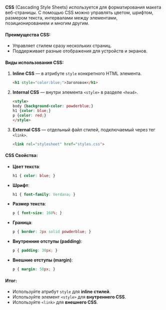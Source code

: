 
**CSS** (Cascading Style Sheets) используется для форматирования макета веб-страницы. С помощью CSS можно управлять цветом, шрифтом, размером текста, интервалами между элементами, позиционированием и многим другим.

#### Преимущества CSS:
- Управляет стилем сразу нескольких страниц.
- Поддерживает разные отображения для устройств и экранов.

#### Виды использования CSS:
1. **Inline CSS** — в атрибуте `style` конкретного HTML элемента.
    ```html
    <h1 style="color:blue;">Заголовок</h1>
    ```
2. **Internal CSS** — внутри элемента `<style>` в разделе `<head>`.
    ```html
    <style>
    body {background-color: powderblue;}
    h1 {color: blue;}
    p {color: red;}
    </style>
    ```
3. **External CSS** — отдельный файл стилей, подключаемый через тег `<link>`.
    ```html
    <link rel="stylesheet" href="styles.css">
    ```

#### CSS Свойства:
- **Цвет текста**: 
    ```css
    h1 { color: blue; }
    ```
- **Шрифт**: 
    ```css
    h1 { font-family: Verdana; }
    ```
- **Размер текста**: 
    ```css
    p { font-size: 160%; }
    ```
- **Граница**: 
    ```css
    p { border: 2px solid powderblue; }
    ```
- **Внутренние отступы (padding)**: 
    ```css
    p { padding: 30px; }
    ```
- **Внешние отступы (margin)**: 
    ```css
    p { margin: 50px; }
    ```

#### Итог:
- Используйте атрибут `style` для **inline стилей**.
- Используйте элемент `<style>` для **внутреннего CSS**.
- Используйте `<link>` для **внешнего CSS**.
